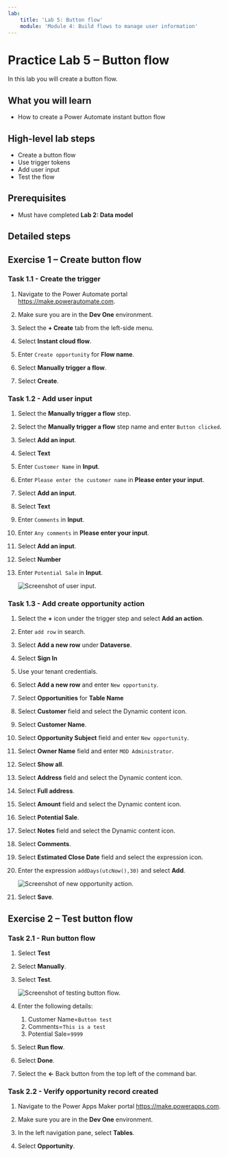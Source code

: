 ```yaml
---
lab:
    title: 'Lab 5: Button flow'
    module: 'Module 4: Build flows to manage user information'
---
```


# Practice Lab 5 – Button flow

In this lab you will create a button flow.

## What you will learn

- How to create a Power Automate instant button flow

## High-level lab steps

- Create a button flow
- Use trigger tokens
- Add user input
- Test the flow
  
## Prerequisites

- Must have completed **Lab 2: Data model**

## Detailed steps

## Exercise 1 – Create button flow

### Task 1.1 - Create the trigger

1. Navigate to the Power Automate portal <https://make.powerautomate.com>.

1. Make sure you are in the **Dev One** environment.

1. Select the **+ Create** tab from the left-side menu.

1. Select **Instant cloud flow**.

1. Enter `Create opportunity` for **Flow name**.

1. Select **Manually trigger a flow**.

1. Select **Create**.

### Task 1.2 - Add user input

1. Select the **Manually trigger a flow** step.

1. Select the **Manually trigger a flow** step name and enter `Button clicked`.

1. Select **Add an input**.

1. Select **Text**

1. Enter `Customer Name` in **Input**.

1. Enter `Please enter the customer name` in **Please enter your input**.

1. Select **Add an input**.

1. Select **Text**

1. Enter `Comments` in **Input**.

1. Enter `Any comments` in **Please enter your input**.

1. Select **Add an input**.

1. Select **Number**

1. Enter `Potential Sale` in **Input**.

    ![Screenshot of user input.](../media/user-input.png)

### Task 1.3 - Add create opportunity action

1. Select the **+** icon under the trigger step and select **Add an action**.

1. Enter `add row` in search.

1. Select **Add a new row** under **Dataverse**.

1. Select **Sign In**

1. Use your tenant credentials.

1. Select **Add a new row** and enter `New opportunity`.

1. Select **Opportunities** for **Table Name**

1. Select **Customer** field and select the Dynamic content icon.

1. Select **Customer Name**.

1. Select **Opportunity Subject** field and enter `New opportunity`.

1. Select **Owner Name** field and enter `MOD Administrator`.

1. Select **Show all**.

1. Select **Address** field and select the Dynamic content icon.

1. Select **Full address**.

1. Select **Amount** field and select the Dynamic content icon.

1. Select **Potential Sale**.

1. Select **Notes** field and select the Dynamic content icon.

1. Select **Comments**.

1. Select **Estimated Close Date** field and select the expression icon.

1. Enter the expression `addDays(utcNow(),30)` and select **Add**.

    ![Screenshot of new opportunity action.](../media/new-opportunity-action.png)

1. Select **Save**.

## Exercise 2 – Test button flow

### Task 2.1 - Run button flow

1. Select **Test**

1. Select **Manually**.

1. Select **Test**.

    ![Screenshot of testing button flow.](../media/user-input-test.png)

1. Enter the following details:

   1. Customer Name=`Button test`
   1. Comments=`This is a test`
   1. Potential Sale=`9999`

1. Select **Run flow**.

1. Select **Done**.

1. Select the **<-** Back button from the top left of the command bar.

### Task 2.2 - Verify opportunity record created

1. Navigate to the Power Apps Maker portal <https://make.powerapps.com>.

1. Make sure you are in the **Dev One** environment.

1. In the left navigation pane, select **Tables**.

1. Select **Opportunity**.
